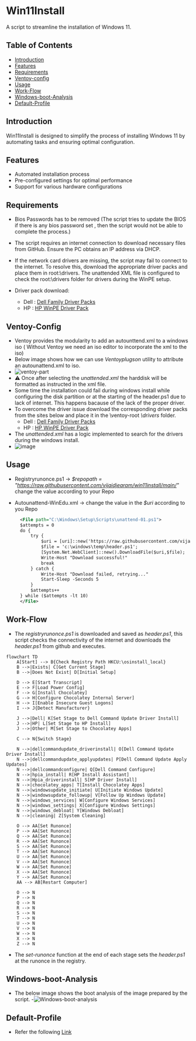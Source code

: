 # Win11Install

A script to streamline the installation of Windows 11.

## Table of Contents

- [Introduction](#introduction)
- [Features](#features)
- [Requirements](#requirements)
- [Ventoy-config](#Ventoy-Config)
- [Usage](#usage)
- [Work-Flow](#Work-Flow)
- [Windows-boot-Analysis](#Windows-boot-Analysis)
- [Default-Profile](#Default-Profile)

  
## Introduction

Win11Install is designed to simplify the process of installing Windows 11 by automating tasks and ensuring optimal configuration.

## Features

- Automated installation process
- Pre-configured settings for optimal performance
- Support for various hardware configurations

## Requirements
 - Bios Passwords has to be removed (The script tries to update the BIOS if there is any bios password set , then the script would not be able to complete the process.)
 - The script requires an internet connection to download necessary files from GitHub. Ensure the PC obtains an IP address via DHCP.
 - If the network card drivers are missing, the script may fail to connect to the internet. To resolve this, download the appropriate driver packs and place them in root:\drivers. The unattended XML file is configured to check the root:\drivers folder for drivers during the WinPE setup.
 - Driver pack download:
   
     - Dell : [Dell Family Driver Packs](https://www.dell.com/support/kbdoc/en-us/000180534/dell-family-driver-packs)
     - HP : [HP WinPE Driver Pack](https://ftp.hp.com/pub/caps-softpaq/cmit/HP_WinPE_DriverPack.html)

## Ventoy-Config

  - Ventoy provides the modularity to add an autounttend.xml to a windows iso ( Without Ventoy we need an iso editor to incorporate the xml to the iso)
  - Below image shows how we can use *Ventoyplugson* utility to attribute an autounattend.xml to iso. 
  - ![ventoy-part](https://github.com/user-attachments/assets/cbc8e3fd-4be0-45ac-8f09-32fd08317d70)
  - ⚠️ Once after selecting the *unattended.xml* the harddisk will be formatted as instructed in the xml file.	
  - Some time the installation could fail during windows install while configuring the disk partition or at the starting of the header.ps1 due to lack of internet. This happens bacause of the lack of the proper driver.
  - To overcome the driver issue download the corresponding driver packs from the sites below and place it in the \ventoy-root *\drivers* folder.
     - Dell : [Dell Family Driver Packs](https://www.dell.com/support/kbdoc/en-us/000180534/dell-family-driver-packs)
     - HP : [HP WinPE Driver Pack](https://ftp.hp.com/pub/caps-softpaq/cmit/HP_WinPE_DriverPack.html)
  - The *unattended.xml* has a logic implemented to search for the drivers during the windows install.
  - ![image](https://github.com/user-attachments/assets/58ba34e8-ce76-4769-a42d-6e58be252ad7)
    
## Usage
- Registryrunonce.ps1 -> *$repopath = "https://raw.githubusercontent.com/vijaidjearam/win11install/main/"* change the value according to your Repo
- Autounattend-WinEdu.xml -> change the value in the *$uri* according to you Repo

  ```xml
	<File path="C:\Windows\Setup\Scripts\unattend-01.ps1">
	$attempts = 0
	do {
	    try {
	        $uri = [uri]::new('https://raw.githubusercontent.com/vijaidjearam/win11install/main/registryrunonce.ps1');
	        $file = 'c:\windows\temp\header.ps1';
	        [System.Net.WebClient]::new().DownloadFile($uri,$file);
	        Write-Host "Download successful!"
	        break
	    } catch {
	        Write-Host "Download failed, retrying..."
	        Start-Sleep -Seconds 5
	    }
	    $attempts++
	} while ($attempts -lt 10)
	</File>
  ```

## Work-Flow

 - The *registryrunonce.ps1* is downloaded and saved as *header.ps1*, this script checks the connectivity of the internet and downloads the *header.ps1* from github and executes.
```mermaid
flowchart TD
    A[Start] --> B{Check Registry Path HKCU:\osinstall_local}
    B -->|Exists| C[Get Current Stage]
    B -->|Does Not Exist| D[Initial Setup]
    
    D --> E[Start Transcript]
    E --> F[Load Power Config]
    F --> G[Install Chocolatey]
    G --> H[Configure Chocolatey Internal Server]
    H --> I[Enable Insecure Guest Logons]
    I --> J{Detect Manufacturer}
    
    J -->|Dell| K[Set Stage to Dell Command Update Driver Install]
    J -->|HP| L[Set Stage to HP Install]
    J -->|Other| M[Set Stage to Chocolatey Apps]
    
    C --> N{Switch Stage}
    
    N -->|dellcommandupdate_driverinstall| O[Dell Command Update Driver Install]
    N -->|dellcommandupdate_applyupdates| P[Dell Command Update Apply Updates]
    N -->|dellcommandconfigure| Q[Dell Command Configure]
    N -->|hpia_install| R[HP Install Assistant]
    N -->|Hpia_driverinstall| S[HP Driver Install]
    N -->|chocolatey_apps| T[Install Chocolatey Apps]
    N -->|windowsupdate_initiate| U[Initiate Windows Update]
    N -->|windowsupdate_followup| V[Follow Up Windows Update]
    N -->|windows_services| W[Configure Windows Services]
    N -->|windows_settings| X[Configure Windows Settings]
    N -->|windows_debloat| Y[Windows Debloat]
    N -->|cleaning| Z[System Cleaning]
    
    O --> AA[Set Runonce]
    P --> AA[Set Runonce]
    Q --> AA[Set Runonce] 
    R --> AA[Set Runonce] 
    S --> AA[Set Runonce] 
    T --> AA[Set Runonce] 
    U --> AA[Set Runonce] 
    V --> AA[Set Runonce] 
    W --> AA[Set Runonce] 
    X --> AA[Set Runonce] 
    Y --> AA[Set Runonce]
    AA --> AB[Restart Computer]
    
    O --> N
    P --> N
    Q --> N
    R --> N
    S --> N
    T --> N
    U --> N
    V --> N
    W --> N
    X --> N
    Z --> N
```
  - The *set-runonce* function at the end of each stage sets the *header.ps1* at the runonce in the registry.

## Windows-boot-Analysis
  - The below image shows the boot analysis of the image prepared by the script.
  -![Windows-boot-analysis](https://github.com/user-attachments/assets/eb774068-2f92-4ec1-9494-b7ab2e1844ae)

## Default-Profile
 - Refer the following [Link](https://vijaidjearam.github.io/blog/windows11/2025/02/28/Copy-desired-profile-to-Default-Profile.html)


